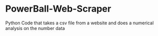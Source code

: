 # PowerBall-Web-Scraper
Python Code that takes a csv file from a website and does a numerical analysis on the number data
